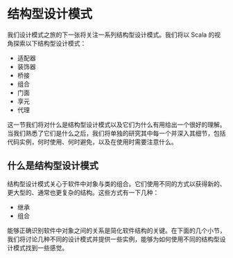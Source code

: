 # 结构型设计模式

我们设计模式之旅的下一张将关注一系列结构型设计模式。我们将以 Scala 的视角探索以下结构型设计模式：

- 适配器
- 装饰器
- 桥接
- 组合
- 门面
- 享元
- 代理

这一节我们将对什么是结构型设计模式以及它们为什么有用给出一个很好的理解。当我们熟悉了它们是什么之后，我们将单独的研究其中每一个并深入其细节，包括代码实例，何时使用、何时避免，以及在使用时需要注意什么。

## 什么是结构型设计模式

结构型设计模式关心于软件中对象与类的组合。它们使用不同的方式以获得新的、更大型的、通常也更复杂的结构。这些方式有一下几种：

- 继承
- 组合

能够正确识别软件中对象之间的关系是简化软件结构的关键。在下面的几个小节，我们将讨论几种不同的设计模式并提供一些实例，能够为如何使用不同的结构型设计模式找到一些感觉。